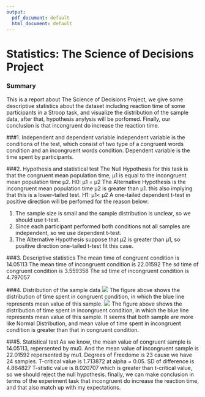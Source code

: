 ```yaml
---
output:
  pdf_document: default
  html_document: default
---
```

# Statistics: The Science of Decisions Project

### Summary
This is a report about The Science of Decisions Project, we give some descriptive statistics about the dataset including reaction time of some participants in a Stroop task, and visualize the distribution of the sample data, after that, hypothesis anylysis will be porfomed. Finally, our conclusion is that incongruent do increase the reaction time.

###1. Independent and dependent variable
Independent variable is the conditions of the test, which consist of two type of a congruent words condition and an incongruent words condition.
Dependent variable is the time spent by participants.

###2. Hypothesis and statistical test
The Null Hypothesis for this task is that the congruent mean population time,  μ1 is equal to the incongruent mean population time μ2.
H0: μ1 = μ2
The Alternative Hypothesis is the incongruent mean population time μ2 is greater than μ1. this also implying that this is a lower-tailed test.
H1: μ1< μ2
A one-tailed dependent t-test in positive direction will be perfomed for the reason below:
1. The sample size is small and the sample distribution is unclear, so we should use t-test.  
2. Since each participant performed both conditions not all samples are independent, so we use dependent t-test.
3. The Alternative Hypothesis suppose that μ2 is greater than μ1, so positive direction one-tailed t-test fit this case. 

###3. Descriptive statistics
The mean time of congruent condition is 14.05113
The mean time of incongruent condition is 22.01592
The sd time of congruent condition is 3.559358
The sd time of incongruent condition is 4.797057

###4. Distribution of the sample data
![](../Congruent.png) 
The figure above shows the distribution of time spent in congruent condition, in which the blue line represents mean value of this sample.
![](../Incongruent.png) 
The figure above shows the distribution of time spent in incongruent condition, in which the blue line represents mean value of this sample. It seems that both sample are more like Normal Distribution, and mean value of time spent in incongruent condition is greater than that in congruent condition.

###5. Statistical test
As we know, the mean value of congruent sample is 14.05113, repersented by mu0. And the mean value of incongruent sample is 22.01592 repersented by mu1. 
Degrees of Freedome is 23 cause we have 24 samples.
T-critical value is 1.713872 at alpha = 0.05.
SD of difference is 4.864827
T-stistic value is 8.020707 which is greater than t-critical value, so we should reject the null hypothesis.
finally, we can make conclusion in terms of the experiment task that incongruent do increase the reaction time, and that also match up with my expectations.
